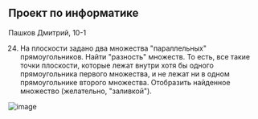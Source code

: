 ## Проект по информатике
Пашков Дмитрий, 10-1

24. На плоскости задано два множества "параллельных" прямоугольников. Найти "разность" множеств. То есть, все такие точки плоскости, которые лежат внутри хотя бы одного прямоугольника первого множества, и не лежат ни в одном прямоугольнике второго множества. Отобразить найденное множество (желательно, "заливкой").

![image](https://github.com/DimaPashkov10-1/GeometryProject239/assets/113093935/c587f2cf-b32c-47f2-ae55-a3d1e2db1cb7)
